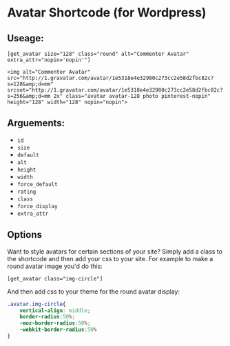 # Avatar Shortcode (for Wordpress)

## Useage:

`[get_avatar size="128" class="round" alt="Commenter Avatar" extra_attr="nopin='nopin'"]`

`<img alt="Commenter Avatar" src="http://1.gravatar.com/avatar/1e5318e4e32980c273cc2e58d2fbc82c?s=128&amp;d=mm" srcset="http://1.gravatar.com/avatar/1e5318e4e32980c273cc2e58d2fbc82c?s=256&amp;d=mm 2x" class="avatar avatar-128 photo pinterest-nopin" height="128" width="128" nopin="nopin">`

## Arguements:

 - `id`
 - `size`
 - `default`
 - `alt`
 - `height`
 - `width`
 - `force_default`
 - `rating`
 - `class`
 - `force_display`
 - `extra_attr`
 

## Options

Want to style avatars for certain sections of your site? Simply add a class to the shortcode and then add your css to your site. For example to make a round avatar image you'd do this:

`[get_avatar class="img-circle"]`

And then add css to your theme for the round avatar display:

```css
.avatar.img-circle{
    vertical-align: middle;
    border-radius:50%;
    -moz-border-radius:50%;
    -webkit-border-radius:50%
}
```
